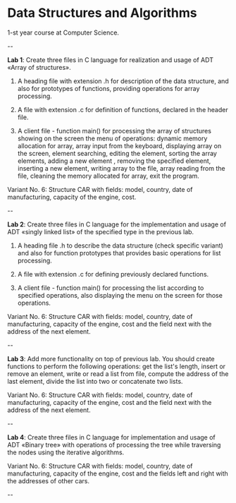 Data Structures and Algorithms
==========

1-st year course at Computer Science. 

--

**Lab 1**: Create three files in C language for realization and usage of АDT
«Array of structures».

1. A heading file with extension .h for description of the data structure, and 
also for prototypes of functions, providing operations for array processing. 

2. A file with extension .c for definition of functions, declared in the header
file.

3. A client file - function mаin() for processing the array of structures
showing on the screen the menu of operations: dynamic memory allocation for
array, array input from the keyboard, displaying array on the screen, element
searching, editing the element, sorting the array elements, adding a new element
, removing the specified element, inserting a new element, writing array to the 
file, array reading from the file, cleaning the memory allocated for array,
exit the program.

Variant No. 6: 
Structure CAR with fields: model, country, date of manufacturing, capacity
of the engine, cost. 

--

**Lab 2**: Create three files in C language for the implementation and usage
of ADT «singly linked list» of the specified type in the previous lab.

1. A heading file .h to describe the data structure (check specific
 variant) and also for function prototypes that provides basic operations for
 list processing.

2. A file with extension .c for defining previously declared functions.

3. A client file - function main() for processing the list according to
specified operations, also displaying the menu on the screen
 for those operations.

Variant No. 6: 
Structure CAR with fields: model, country, date of manufacturing, capacity of
 the engine, cost and the field next with the address of the next element.

--

**Lab 3**: Add more functionality on top of previous lab. You should create
functions to perform the following operations: get the list's length, insert or
remove an element, write or read a list from file, compute the address of the
last element, divide the list into two or concatenate two lists.

Variant No. 6: 
Structure CAR with fields: model, country, date of manufacturing, capacity of
 the engine, cost and the field next with the address of the next element.

--

**Lab 4**: Create three files in C language for implementation and usage of ADT
 «Binary tree» with operations of processing the tree while traversing the nodes
 using the iterative algorithms.

Variant No. 6: 
Structure CAR with fields: model, country, date of manufacturing, capacity of
 the engine, cost and the fields left and right with the addresses of other
 cars.

--
